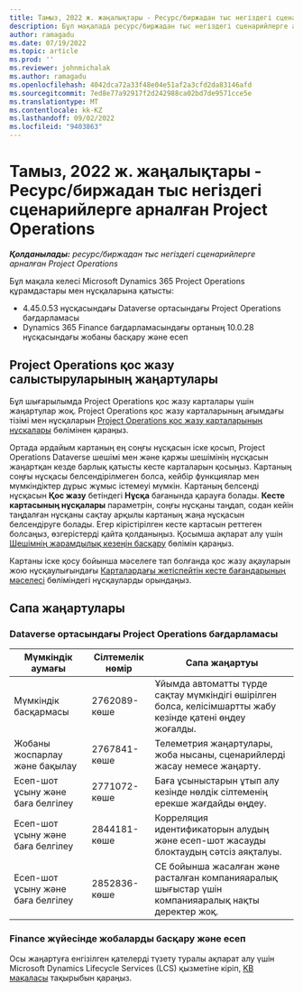 ```yaml
---
title: Тамыз, 2022 ж. жаңалықтары - Ресурс/биржадан тыс негіздегі сценарийлерге арналған Project Operations
description: Бұл мақалада ресурс/биржадан тыс негіздегі сценарийлерге арналған Microsoft Dynamics 365 Project Operations бағдарламасының 2022 жылдың тамыз айындағы шығарылымындағы қолжетімді сапалы жаңартулар туралы ақпарат берілген.
author: ramagadu
ms.date: 07/19/2022
ms.topic: article
ms.prod: ''
ms.reviewer: johnmichalak
ms.author: ramagadu
ms.openlocfilehash: 4042dca72a33f48e04e51af2a3cfd2da83146afd
ms.sourcegitcommit: 7ed8e77a92917f2d242988ca02bd7de9571cce5e
ms.translationtype: MT
ms.contentlocale: kk-KZ
ms.lasthandoff: 09/02/2022
ms.locfileid: "9403863"
---
```

# <a name="whats-new-august-2022---project-operations-for-resourcenon-stocked-based-scenarios"></a>Тамыз, 2022 ж. жаңалықтары - Ресурс/биржадан тыс негіздегі сценарийлерге арналған Project Operations

_**Қолданылады:** ресурс/биржадан тыс негіздегі сценарийлерге арналған Project Operations_

Бұл мақала келесі Microsoft Dynamics 365 Project Operations құрамдастары мен нұсқаларына қатысты:

- 4.45.0.53 нұсқасындағы Dataverse ортасындағы Project Operations бағдарламасы
- Dynamics 365 Finance бағдарламасындағы ортаның 10.0.28 нұсқасындағы жобаны басқару және есеп

## <a name="project-operations-dual-write-maps-updates"></a>Project Operations қос жазу салыстыруларының жаңартулары

Бұл шығарылымда Project Operations қос жазу карталары үшін жаңартулар жоқ. Project Operations қос жазу карталарының ағымдағы тізімі мен нұсқаларын [Project Operations қос жазу карталарының нұсқалары](../environment/resource-dual-write-maps.md) бөлімінен қараңыз.

Ортада әрдайым картаның ең соңғы нұсқасын іске қосып, Project Operations Dataverse шешімі мен және қаржы шешімінің нұсқасын жаңартқан кезде барлық қатысты кесте карталарын қосыңыз. Картаның соңғы нұсқасы белсендірілмеген болса, кейбір функциялар мен мүмкіндіктер дұрыс жұмыс істемеуі мүмкін. Картаның белсенді нұсқасын **Қос жазу** бетіндегі **Нұсқа** бағанында қарауға болады. **Кесте картасының нұсқалары** параметрін, соңғы нұсқаны таңдап, содан кейін таңдалған нұсқаны сақтау арқылы картаның жаңа нұсқасын белсендіруге болады. Егер кірістірілген кесте картасын реттеген болсаңыз, өзгерістерді қайта қолданыңыз. Қосымша ақпарат алу үшін [Шешімнің жарамдылық кезеңін басқару](/dynamics365/fin-ops-core/dev-itpro/data-entities/dual-write/app-lifecycle-management) бөлімін қараңыз.

Картаны іске қосу бойынша мәселеге тап болғанда қос жазу ақауларын жою нұсқаулығындағы [Карталардағы жетіспейтін кесте бағандарының мәселесі](/dynamics365/fin-ops-core/dev-itpro/data-entities/dual-write/dual-write-troubleshooting-finops-upgrades#missing-table-columns-issue-on-maps) бөліміндегі нұсқауларды орындаңыз.

## <a name="quality-updates"></a>Сапа жаңартулары

### <a name="project-operations-on-dataverse"></a>Dataverse ортасындағы Project Operations бағдарламасы

| Мүмкіндік аумағы | Сілтемелік нөмір | Сапа жаңартуы |
| --- | --- | --- |
| Мүмкіндік басқармасы | 2762089-көше | Ұйымда автоматты түрде сақтау мүмкіндігі өшірілген болса, келісімшартты жабу кезінде қатені өңдеу жоғалды.|
|Жобаны жоспарлау және бақылау | 2767841-көше | Телеметрия жаңартулары, жоба нысаны, сценарийлерді жасау немесе жаңарту.|
|Есеп-шот ұсыну және баға белгілеу | 2771072-көше | Баға ұсыныстарын ұтып алу кезінде нөлдік сілтеменің ерекше жағдайды өңдеу.|
|Есеп-шот ұсыну және баға белгілеу | 2844181-көше |Корреляция идентификаторын алудың және есеп-шот жасауды блоктаудың сәтсіз аяқталуы.|
|Есеп-шот ұсыну және баға белгілеу | 2852836-көше | CE бойынша жасалған және расталған компанияаралық шығыстар үшін компанияаралық нақты деректер жоқ.|


### <a name="project-management-and-accounting-in-finance"></a>Finance жүйесінде жобаларды басқару және есеп

Осы жаңартуға енгізілген қателерді түзету туралы ақпарат алу үшін Microsoft Dynamics Lifecycle Services (LCS) қызметіне кіріп, [KB мақаласы](https://fix.lcs.dynamics.com/Issue/Details?bugId=694438) тақырыбын қараңыз.
